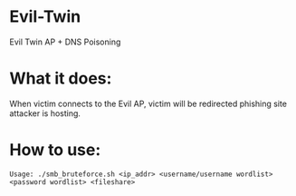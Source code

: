# Evil-Twin
Evil Twin AP + DNS Poisoning

# What it does:
When victim connects to the Evil AP, victim will be redirected phishing site attacker is hosting.

# How to use:
`Usage: ./smb_bruteforce.sh <ip_addr> <username/username wordlist> <password wordlist> <fileshare>`

